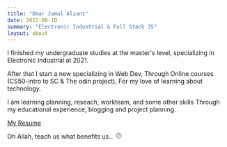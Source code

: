 ```yaml
---
title: "Omar Jamal Alzant"
date: 2022-06-10
summary: "Electronic Industrial & Full Stack JS"
layout: about
---
```


I finished my undergraduate studies at the master's level, specializing in Electronic Industrial at 2021.

After that I start a new specializing in Web Dev, Through Online courses (CS50-intro to SC & The odin project), For my love of learning about technology.

I am learning planning, reseach, workteam, and some other skills Through my educational experience, blogging and project planning.

<a href="https://mycv-ojz.netlify.app/" target="_blank">My Resume</a>




Oh Allah, teach us what benefits us... <svg stroke="currentColor" fill="currentColor" stroke-width="0" viewBox="0 0 24 24" height="1em" width="1em" xmlns="http://www.w3.org/2000/svg"><path d="M12,1.73A10.27,10.27,0,1,0,22.24,12,10.25,10.25,0,0,0,12,1.73ZM21,12a9,9,0,1,1-9-9A9,9,0,0,1,21,12Z"></path><path d="M8.8,11.05a1.55,1.55,0,1,0-1.51-1.5A1.56,1.56,0,0,0,8.8,11.05Z"></path><path d="M15.44,11.05a1.55,1.55,0,1,0,0-3.09,1.53,1.53,0,0,0-1.51,1.59A1.51,1.51,0,0,0,15.44,11.05Z"></path><path d="M12.19,16.35A6.58,6.58,0,0,1,6.9,13.5a5.71,5.71,0,0,0,5.3,4,5.54,5.54,0,0,0,5.31-4A6.27,6.27,0,0,1,12.19,16.35Z"></path></svg>
